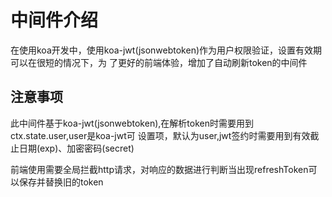 # 中间件介绍
在使用koa开发中，使用koa-jwt(jsonwebtoken)作为用户权限验证，设置有效期可以在很短的情况下，为
了更好的前端体验，增加了自动刷新token的中间件

## 注意事项
此中间件基于koa-jwt(jsonwebtoken),在解析token时需要用到ctx.state.user,user是koa-jwt可
设置项，默认为user,jwt签约时需要用到有效截止日期(exp)、加密密码(secret)

前端使用需要全局拦截http请求，对响应的数据进行判断当出现refreshToken可以保存并替换旧的token